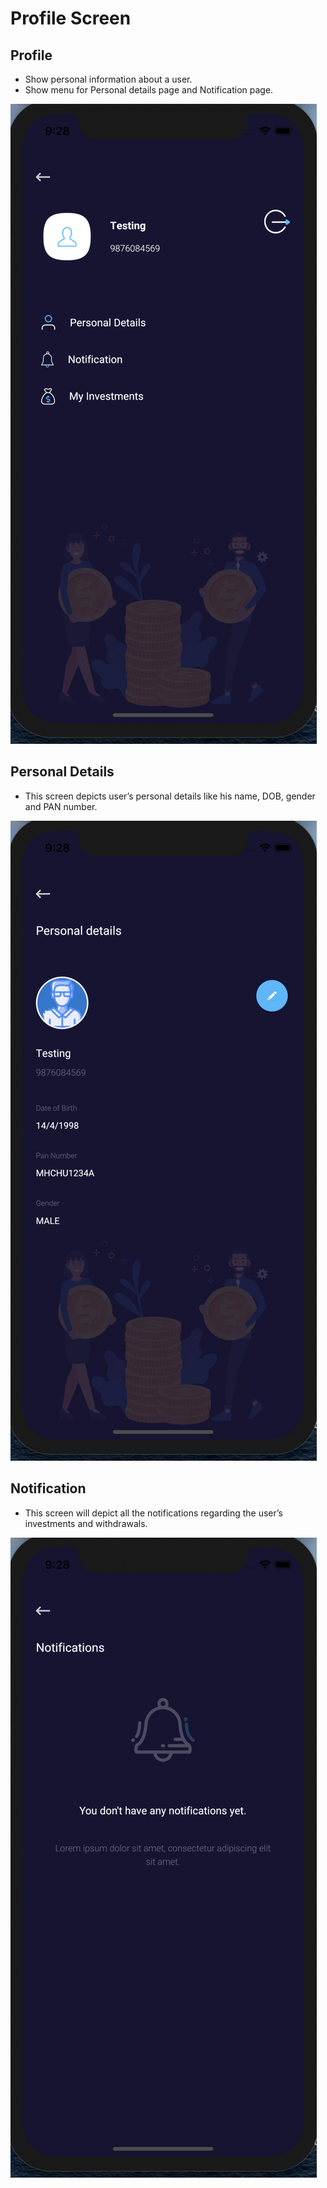 # Profile Screen

## Profile

* Show personal information about  a user.
* Show menu for Personal details page and Notification page.

![](../../.gitbook/assets/1.png)

## Personal Details

* This screen depicts user’s personal details like his name, DOB, gender and PAN number.

![](../../.gitbook/assets/2%20%281%29.png)

## Notification

* This screen will depict all the notifications regarding the user’s investments and withdrawals.

![](../../.gitbook/assets/3.png)

